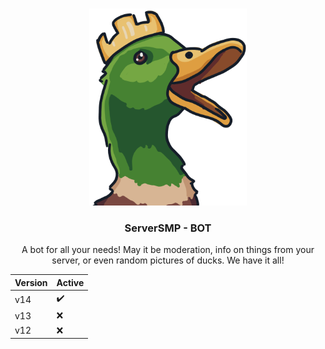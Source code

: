 <br />
<p align="center">
  <a href="https://github.com/ServerSMP-Github/BOT">
    <img src="https://raw.githubusercontent.com/ServerSMP-Github/BOT/web/img/icon.png" alt="BOT-logo" height="315px" width="252px">
  </a>
</p>

<h3 align="center">ServerSMP - BOT</h3>

<p align="center">A bot for all your needs! May it be moderation, info on things from your server, or even random pictures of ducks. We have it all!</p>

| Version | Active |
|---------|--------|
| v14     | ✔️      |
| v13     | ❌      |
| v12     | ❌      |

